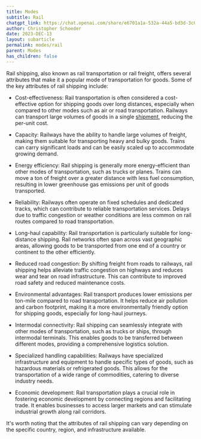 ```yaml
---
title: Modes
subtitle: Rail
chatgpt_link: https://chat.openai.com/share/e6701a1a-532a-44a5-bd3d-3c09b78a6666
author: Christopher Schoeder
date: 2023-DEC-13
layout: subarticle
permalink: modes/rail
parent: Modes
has_children: false
---
```



Rail shipping, also known as rail transportation or rail freight, offers several attributes that make it a popular mode of transportation for goods. Some of the key attributes of rail shipping include:

- Cost-effectiveness: Rail transportation is often considered a cost-effective option for shipping goods over long distances, especially when compared to other modes such as air or road transportation. Railways can transport large volumes of goods in a single <a href="/glossery/shipments">shipment,</a> reducing the per-unit cost.

- Capacity: Railways have the ability to handle large volumes of freight, making them suitable for transporting heavy and bulky goods. Trains can carry significant loads and can be easily scaled up to accommodate growing demand.

- Energy efficiency: Rail shipping is generally more energy-efficient than other modes of transportation, such as trucks or planes. Trains can move a ton of freight over a greater distance with less fuel consumption, resulting in lower greenhouse gas emissions per unit of goods transported.

- Reliability: Railways often operate on fixed schedules and dedicated tracks, which can contribute to reliable transportation services. Delays due to traffic congestion or weather conditions are less common on rail routes compared to road transportation.

- Long-haul capability: Rail transportation is particularly suitable for long-distance shipping. Rail networks often span across vast geographic areas, allowing goods to be transported from one end of a country or continent to the other efficiently.

- Reduced road congestion: By shifting freight from roads to railways, rail shipping helps alleviate traffic congestion on highways and reduces wear and tear on road infrastructure. This can contribute to improved road safety and reduced maintenance costs.

- Environmental advantages: Rail transport produces lower emissions per ton-mile compared to road transportation. It helps reduce air pollution and carbon footprint, making it a more environmentally friendly option for shipping goods, especially for long-haul journeys.

- Intermodal connectivity: Rail shipping can seamlessly integrate with other modes of transportation, such as trucks or ships, through intermodal terminals. This enables goods to be transferred between different modes, providing a comprehensive logistics solution.

- Specialized handling capabilities: Railways have specialized infrastructure and equipment to handle specific types of goods, such as hazardous materials or refrigerated goods. This allows for the transportation of a wide range of commodities, catering to diverse industry needs.

- Economic development: Rail transportation plays a crucial role in fostering economic development by connecting regions and facilitating trade. It enables businesses to access larger markets and can stimulate industrial growth along rail corridors.

It's worth noting that the attributes of rail shipping can vary depending on the specific country, region, and infrastructure available.
